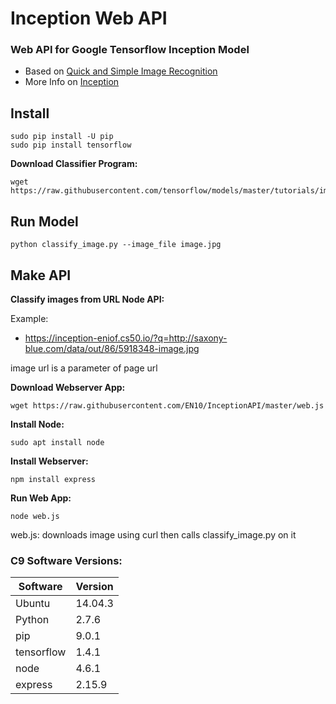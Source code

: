 # Inception Web API

### Web API for Google Tensorflow Inception Model

* Based on [Quick and Simple Image Recognition](https://github.com/EN10/SimpleInception)  
* More Info on [Inception](https://github.com/EN10/KerasInception)

Install
-

    sudo pip install -U pip
    sudo pip install tensorflow

**Download Classifier Program:**    

    wget https://raw.githubusercontent.com/tensorflow/models/master/tutorials/image/imagenet/classify_image.py

Run Model
-

    python classify_image.py --image_file image.jpg

Make API
-
**Classify images from URL Node API:**   

Example:
* https://inception-eniof.cs50.io/?q=http://saxony-blue.com/data/out/86/5918348-image.jpg   

image url is a parameter of page url   

**Download Webserver App:** 

    wget https://raw.githubusercontent.com/EN10/InceptionAPI/master/web.js

**Install Node:**

    sudo apt install node

**Install Webserver:**  

    npm install express     

**Run Web App:**    

    node web.js

web.js: downloads image using curl then calls classify_image.py on it

### C9 Software Versions:

| Software | Version |
| ----- | ----- |
| Ubuntu | 14.04.3 |
| Python | 2.7.6 |
| pip | 9.0.1 |
| tensorflow | 1.4.1 |
| node | 4.6.1 |
| express | 2.15.9 |